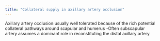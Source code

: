 ```yaml
---
title: "Collateral supply in axillary artery occlusion"
---
```

Axillary artery occlusion usually well tolerated because of the rich potential collateral pathways around scapular and humerus
-Often subscapular artery assumes a dominant role in reconstituting the distal axillary artery

